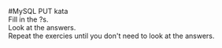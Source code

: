 #MySQL PUT kata  
Fill in the ?s.  
Look at the answers.  
Repeat the exercies until you don't need to look at the answers.  